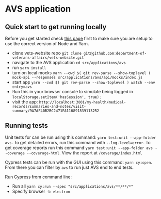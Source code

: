 # AVS application

## Quick start to get running locally
Before you get started check [this page](https://depo-platform-documentation.scrollhelp.site/developer-docs/setting-up-your-local-frontend-environment) first to make sure you are setup to use the correct version of Node and Yarn.
  - clone vets-website repo `git clone git@github.com:department-of-veterans-affairs/vets-website.git`
  - navigate to the AVS application `cd src/applications/avs`
  - run `yarn install`
  - turn on local mocks `yarn --cwd $( git rev-parse --show-toplevel ) mock-api --responses src/applications/avs/api/mocks/index.js`
  - start app `yarn --cwd $( git rev-parse --show-toplevel ) watch --env entry=avs`
  - Run this in your browser console to simulate being logged in `localStorage.setItem('hasSession', true);`
  - visit the app: `http://localhost:3001/my-health/medical-records/summaries-and-notes/visit-summary/9A7AF40B2BC2471EA116891839113252`

## Running tests
Unit tests for can be run using this command: `yarn test:unit --app-folder avs`. To get detailed errors, run this command with `--log-level=error`. To get coverage reports run this command `yarn test:unit --app-folder avs --coverage --coverage-html`. View the report at `/coverage/index.html`

Cypress tests can be run with the GUI using this command: `yarn cy:open`. From there you can filter by `avs` to run just AVS end to end tests.

Run Cypress from command line:
- Run all `yarn cy:run --spec "src/applications/avs/**/**/*"`
- Specify browser `-b electron`

